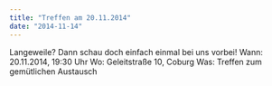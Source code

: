 ```yaml
---
title: "Treffen am 20.11.2014"
date: "2014-11-14"
---
```


Langeweile? Dann schau doch einfach einmal bei uns vorbei! Wann: 20.11.2014, 19:30 Uhr Wo: Geleitstraße 10, Coburg Was: Treffen zum gemütlichen Austausch
